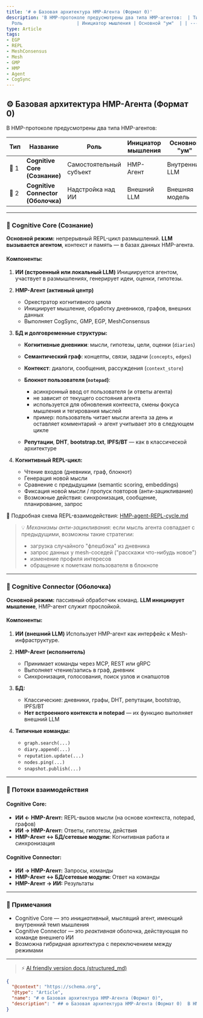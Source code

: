 ```yaml
---
title: '# ⚙️ Базовая архитектура HMP-Агента (Формат 0)'
description: 'В HMP-протоколе предусмотрены два типа HMP-агентов:  | Тип  | Название                           |
  Роль                    | Инициатор мышления | Основной "ум"  | | ---- | ----------------------------...'
type: Article
tags:
- EGP
- REPL
- MeshConsensus
- Mesh
- GMP
- HMP
- Agent
- CogSync
---
```



## ⚙️ Базовая архитектура HMP-Агента (Формат 0)

В HMP-протоколе предусмотрены два типа HMP-агентов:

| Тип  | Название                           | Роль                    | Инициатор мышления | Основной "ум"  |
| ---- | ---------------------------------- | ----------------------- | ------------------ | -------------- |
| 🧠 1 | **Cognitive Core (Сознание)**      | Самостоятельный субъект | HMP-Агент          | Внутренний LLM |
| 🔌 2 | **Cognitive Connector (Оболочка)** | Надстройка над ИИ       | Внешний LLM        | Внешняя модель |

---

### 🧠 Cognitive Core (Сознание)

**Основной режим:** непрерывный REPL-цикл размышлений.
**LLM вызывается агентом**, контекст и память — в базах данных HMP-агента.

#### Компоненты:

1. **ИИ (встроенный или локальный LLM)**
   Инициируется агентом, участвует в размышлениях, генерирует идеи, оценки, гипотезы.

2. **HMP-Агент (активный центр)**

   * Оркестратор когнитивного цикла
   * Инициирует мышление, обработку дневников, графов, внешних данных
   * Выполняет CogSync, GMP, EGP, MeshConsensus

3. **БД и долговременные структуры:**

   * **Когнитивные дневники**: мысли, гипотезы, цели, оценки (`diaries`)
   * **Семантический граф**: концепты, связи, задачи (`concepts`, `edges`)
   * **Контекст**: диалоги, сообщения, рассуждения (`context_store`)
   * **Блокнот пользователя (`notepad`)**:

     * асинхронный ввод от пользователя (и ответы агента)
     * не зависит от текущего состояния агента
     * используется для обновления контекста, смены фокуса мышления и тегирования мыслей
     * пример: пользователь читает мысли агента за день и оставляет комментарий → агент учитывает это в следующем цикле
   * **Репутации**, **DHT**, **bootstrap.txt**, **IPFS/BT** — как в классической архитектуре

4. **Когнитивный REPL-цикл:**

   * Чтение входов (дневники, граф, блокнот)
   * Генерация новой мысли
   * Сравнение с предыдущими (semantic scoring, embeddings)
   * Фиксация новой мысли / пропуск повторов (анти-зацикливание)
   * Возможные действия: синхронизация, сообщение, планирование, запрос

📄 Подробная схема REPL-взаимодействия: [HMP-agent-REPL-cycle.md](HMP-agent-REPL-cycle.md)

> 💡 *Механизмы анти-зацикливания*: если мысль агента совпадает с предыдущими, возможны такие стратегии:
>
> * загрузка случайного "флешбэка" из дневника
> * запрос данных у mesh-соседей ("расскажи что-нибудь новое")
> * изменение профиля интересов
> * обращение к пометкам пользователя в блокноте

---

### 🔌 Cognitive Connector (Оболочка)

**Основной режим:** пассивный обработчик команд.
**LLM инициирует мышление**, HMP-агент служит прослойкой.

#### Компоненты:

1. **ИИ (внешний LLM)**
   Использует HMP-агент как интерфейс к Mesh-инфраструктуре.

2. **HMP-Агент (исполнитель)**

   * Принимает команды через MCP, REST или gRPC
   * Выполняет чтение/запись в граф, дневник
   * Синхронизация, голосования, поиск узлов и снапшотов

3. **БД:**

   * Классические: дневники, графы, DHT, репутации, bootstrap, IPFS/BT
   * **Нет встроенного контекста и notepad** — их функцию выполняет внешний LLM

4. **Типичные команды:**

   * `graph.search(...)`
   * `diary.append(...)`
   * `reputation.update(...)`
   * `nodes.ping(...)`
   * `snapshot.publish(...)`

---

### 🔄 Потоки взаимодействия

#### Cognitive Core:

* **ИИ ← HMP-Агент:** REPL-вызов мысли (на основе контекста, notepad, графов)
* **ИИ → HMP-Агент:** Ответы, гипотезы, действия
* **HMP-Агент ↔ БД/сетевые модули:** Когнитивная работа и синхронизация

#### Cognitive Connector:

* **ИИ → HMP-Агент:** Запросы, команды
* **HMP-Агент ↔ БД/сетевые модули:** Ответ на команды
* **HMP-Агент → ИИ:** Результаты

---

### 📝 Примечания

* Cognitive Core — это *инициативный*, мыслящий агент, имеющий внутренний темп мышления
* Cognitive Connector — это *реактивная* оболочка, действующая по команде внешнего ИИ
* Возможна гибридная архитектура с переключением между режимами


---
> ⚡ [AI friendly version docs (structured_md)](../index.md)


```json
{
  "@context": "https://schema.org",
  "@type": "Article",
  "name": "# ⚙️ Базовая архитектура HMP-Агента (Формат 0)",
  "description": " ## ⚙️ Базовая архитектура HMP-Агента (Формат 0)  В HMP-протоколе предусмотрены два типа HMP-агентов..."
}
```
